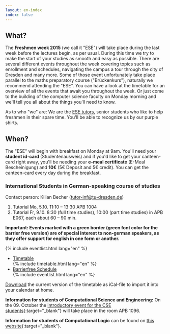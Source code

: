 ```yaml
---
layout: en-index
index: false
---
```


## What?

The **Freshmen week 2015** (we call it "ESE") will take place during the last week before the lectures begin, as per usual. During this time we try to make the start of your studies as smooth and easy as possible. There are several different events throughout the week covering topics such as enrollment and schedules, navigating the campus a tour through the city of Dresden and many more. Some of those event unfortunately take place parallel to the maths preparatory course ("Brückenkurs"), naturally we recommend attending the "ESE". You can have a look at the timetable for an overview of all the events that await you throughout the week. Or just come to the building of the computer science faculty on Monday morning and we'll tell you all about the things you'll need to know.

As to who "we" are: We are the [ESE tutors](fotos.html), senior students who like to help freshmen in their spare time. You'll be able to recognize us by our purple shirts.

## When?

The "ESE" will begin with breakfast on Monday at 9am. You'll need your **student id-card** (Studentenausweis) and if you'd like to get your canteen-card right away, you'll be needing your **e-meal certificate** (E-Meal Bescheinigung) and **10€** (5€ Deposit and 5€ credit). You can get the canteen-card every day during the breakfast.

### International Students in German-speaking course of studies

Contact person: Kilian Becher (tutor-inf@tu-dresden.de)  
1. Tutorial Mo, 5.10. 11:10 – 13:30 APB 1004  
2. Tutorial Fr, 9.10. 8:30 (full time studies), 10:00 (part time studies) in APB E067, each about 60 – 90 min.  

**Important: Events marked with a green border (green font color for the barrier free version) are of special interest to non-german speakers, as they offer support for english in one form or another.**

<div id="eventlist" class="show-for-small-only">
	{% include eventlist.html lang="en" %}
</div>
<ul class="accordion hide-for-small-only" data-accordion="" role="tablist">
  <li class="accordion-navigation">
    <a href="#timetable" role="tab" id="timetable-heading" aria-controls="timetable">Timetable</a>
    <div id="timetable" class="content active" role="tabpanel" aria-labelledby="timetable-heading">
			{% include timetable.html lang="en" %}
    </div>
  </li>
  <li class="accordion-navigation">
    <a href="#barrierfree" role="tab" id="barrierfree-heading" aria-controls="barrierfree">Barrierfree Schedule</a>
    <div id="barrierfree" class="content" role="tabpanel" aria-labelledby="barrierfree-heading">
   		{% include eventlist.html lang="en" %}
    </div>
  </li>
</ul>

[Download](ESE-en.ics) the current version of the timetable as iCal-file to import it into your calendar at home.

**Information for students of Computational Science and Engineering:** On the 09. October the [introductory event for the CSE students](http://tu-dresden.de/zih/lehre/){:target="_blank"} will take place in the room APB 1096.

**Information for students of Computational Logic** can be found on [this website](http://www.computational-logic.org/content/study/master/current.php?id=43){:target="_blank"}.
